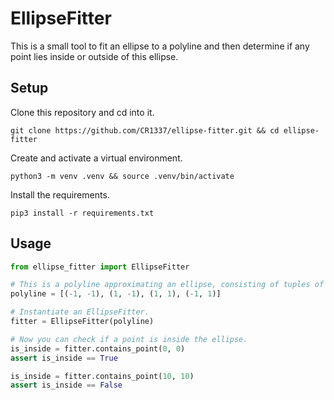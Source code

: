 # EllipseFitter

This is a small tool to fit an ellipse to a polyline and then determine if any point lies inside or outside of this ellipse.

## Setup

Clone this repository and cd into it.
```
git clone https://github.com/CR1337/ellipse-fitter.git && cd ellipse-fitter
```

Create and activate a virtual environment.
```
python3 -m venv .venv && source .venv/bin/activate
```

Install the requirements.
```
pip3 install -r requirements.txt
```

## Usage

```python
from ellipse_fitter import EllipseFitter

# This is a polyline approximating an ellipse, consisting of tuples of x- and y-values.
polyline = [(-1, -1), (1, -1), (1, 1), (-1, 1)]

# Instantiate an EllipseFitter.
fitter = EllipseFitter(polyline)

# Now you can check if a point is inside the ellipse.
is_inside = fitter.contains_point(0, 0)
assert is_inside == True

is_inside = fitter.contains_point(10, 10)
assert is_inside == False
```
